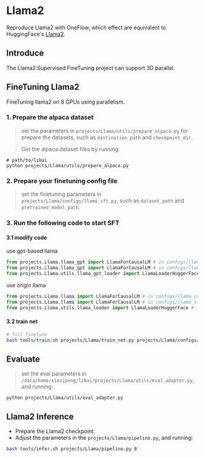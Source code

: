 # Llama2

Reproduce Llama2 with OneFlow, which effect are equivalent to HuggingFace's [Llama2](https://huggingface.co/docs/transformers/v4.35.2/en/model_doc/llama2#overview).

## Introduce
The Llama2 Supervised FineTuning project can support 3D parallel.

## FineTuning Llama2
FineTuning llama2 on 8 GPUs using parallelism.

### 1. Prepare the alpaca dataset

> set the parameters in `projects/Llama/utils/prepare_alpaca.py` for prepare the datasets, such as `destination_path` and `checkpoint_dir`.

> Get the alpaca dataset files by running:
```python3
# path/to/libai
python projects/Llama/utils/prepare_alpaca.py
```

### 2. Prepare your finetuning config file

> set the finetuning parameters in `projects/Llama/configs/llama_sft.py`, such as `dataset_path` and `pretrained_model_path`.

### 3. Run the following code to start SFT

#### 3.1 modify code 
use gpt-based llama

```python
from projects.Llama.llama_gpt import LlamaForCausalLM # in configs/llama_config.py
from projects.Llama.llama_gpt import LlamaForCausalLM # in configs/llama_sft.py
from projects.Llama.utils.llama_gpt_loader import LlamaLoaderHuggerFace # in train_net.py
```

use origin llama
```python
from projects.Llama.llama import LlamaForCausalLM # in configs/llama_config.py
from projects.Llama.llama import LlamaForCausalLM # in configs/llama_sft.py
from projects.Llama.utils.llama_loader import LlamaLoaderHuggerFace # in train_net.py
```

#### 3.2 train net
```bash
# full finetune
bash tools/train.sh projects/Llama/train_net.py projects/Llama/configs/llama_sft.py 4
```

## Evaluate

> set the eval parameters in `/data/home/xiezipeng/libai/projects/Llama/utils/eval_adapter.py`, and running:
```python3
python projects/Llama/utils/eval_adapter.py
```

## Llama2 Inference

- Prepare the Llama2 checkpoint.
- Adjust the parameters in the `projects/Llama/pipeline.py`, and running:
```bash
bash tools/infer.sh projects/Llama/pipeline.py 8
```

